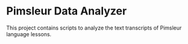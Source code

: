 # Pimsleur Data Analyzer

This project contains scripts to analyze the text transcripts of Pimsleur language lessons.
